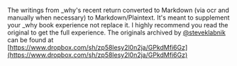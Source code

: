 The writings from _why's recent return converted to Markdown (via ocr and manually when necessary) to Markdown/Plaintext.
It's meant to supplement your _why book experience not replace it. I highly recommend you read the original 
to get the full experience. The originals archived by [@steveklabnik](http://twitter.com/steveklabnik) 
can be found at [https://www.dropbox.com/sh/zp58lesy2l0n2ja/GPkdMfi6Gz](https://www.dropbox.com/sh/zp58lesy2l0n2ja/GPkdMfi6Gz)

